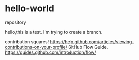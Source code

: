 # hello-world
repository

hello,this is a test.
I'm trying to create a branch.

contribution squares!
https://help.github.com/articles/viewing-contributions-on-your-profile/
GitHub Flow Guide.
https://guides.github.com/introduction/flow/

